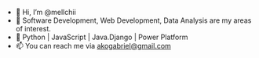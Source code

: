 - 👋 Hi, I’m @mellchii
- 👀 Software Development, Web Development, Data Analysis are my areas of interest.
- 🌱 Python | JavaScript | Java.Django | Power Platform
- 📫 You can reach me via akogabriel@gmail.com

<!---
mellchii/mellchii is a ✨ special ✨ repository because its `README.md` (this file) appears on your GitHub profile.
You can click the Preview link to take a look at your changes.
--->
